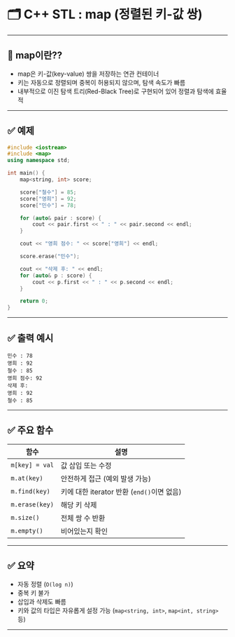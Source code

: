 
# 🗂️ C++ STL : map (정렬된 키-값 쌍)


---
## 📘 map이란??

- map은 키-값(key-value) 쌍을 저장하는 연관 컨테이너
- 키는 자동으로 정렬되며 중복이 허용되지 않으며, 탐색 속도가 빠름
- 내부적으로 이진 탐색 트리(Red-Black Tree)로 구현되어 있어 정렬과 탐색에 효율적

---

## ✅  예제

```cpp
#include <iostream>
#include <map>
using namespace std;

int main() {
    map<string, int> score;

    score["철수"] = 85;
    score["영희"] = 92;
    score["민수"] = 78;

    for (auto& pair : score) {
        cout << pair.first << " : " << pair.second << endl;
    }

    cout << "영희 점수: " << score["영희"] << endl;

    score.erase("민수");

    cout << "삭제 후: " << endl;
    for (auto& p : score) {
        cout << p.first << " : " << p.second << endl;
    }

    return 0;
}
```

---

## ✅ 출력 예시

```
민수 : 78
영희 : 92
철수 : 85
영희 점수: 92
삭제 후:
영희 : 92
철수 : 85
```

---

## ✅ 주요 함수

| 함수 | 설명 |
|------|------|
| `m[key] = val` | 값 삽입 또는 수정 |
| `m.at(key)` | 안전하게 접근 (예외 발생 가능) |
| `m.find(key)` | 키에 대한 iterator 반환 (`end()`이면 없음) |
| `m.erase(key)` | 해당 키 삭제 |
| `m.size()` | 전체 쌍 수 반환 |
| `m.empty()` | 비어있는지 확인 |

---

## ✅  요약

- 자동 정렬 (`O(log n)`)
- 중복 키 불가
- 삽입과 삭제도 빠름
- 키와 값의 타입은 자유롭게 설정 가능 (`map<string, int>`, `map<int, string>` 등)

---

